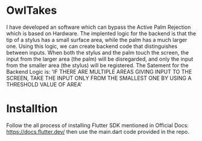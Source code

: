 # OwlTakes

I have developed an software which can bypass the Active Palm Rejection which is based on Hardware. 
The implented logic for the backend is that the tip of a stylus has a small surface area, while the palm has a much larger one. Using this logic, we can create backend code that distinguishes between inputs. When both the stylus and the palm touch the screen, the input from the larger area (the palm) will be disregarded, and only the input from the smaller area (the stylus) will be registered.
The Satement for the Backend Logic is: 'IF THERE ARE MULTIPLE AREAS GIVING INPUT TO THE SCREEN, TAKE THE INPUT ONLY FROM THE SMALLEST ONE BY USING A THRESHOLD VALUE OF AREA'

# Installtion
Follow the all process of installing Flutter SDK mentioned in Official Docs: https://docs.flutter.dev/
then use the main.dart code provided in the repo.
